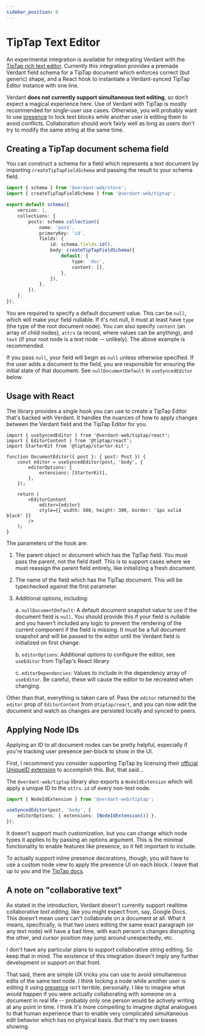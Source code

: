 ```yaml
---
sidebar_position: 0
---
```


# TipTap Text Editor

An experimental integration is available for integrating Verdant with the [TipTap rich text editor](https://tiptap.dev). Currently this integration provides a premade Verdant field schema for a TipTap document which enforces correct (but generic) shape, and a React hook to instantiate a Verdant-synced TipTap Editor instance with one line.

Verdant **does not currently support simultaneous text editing**, so don't expect a magical experience here. Use of Verdant with TipTap is mostly recommended for single-user use cases. Otherwise, you will probably want to use [presence](../sync/presence.md) to lock text blocks while another user is editing them to avoid conflicts. Collaboration should work fairly well as long as users don't try to modify the same string at the same time.

## Creating a TipTap document schema field

You can construct a schema for a field which represents a text document by importing `createTipTapFieldSchema` and passing the result to your schema field.

```ts
import { schema } from '@verdant-web/store';
import { createTipTapFieldSchema } from '@verdant-web/tiptap';

export default schema({
	version: 1,
	collections: {
		posts: schema.collection({
			name: 'post',
			primaryKey: 'id',
			fields: {
				id: schema.fields.id(),
				body: createTipTapFieldSchema({
					default: {
						type: 'doc',
						content: [],
					},
				}),
			},
		}),
	},
});
```

You are required to specify a default document value. This can be `null`, which will make your field nullable. If it's not null, it must at least have `type` (the type of the root document node). You can also specify `content` (an array of child nodes), `attrs` (a record, where values can be anything), and `text` (if your root node is a text node -- unlikely). The above example is recommended.

If you pass `null`, your field will begin as `null` unless otherwise specified. If the user adds a document to the field, you are responsible for ensuring the initial state of that document. See `nullDocumentDefault` in `useSyncedEditor` below.

## Usage with React

The library provides a single hook you can use to create a TipTap Editor that's backed with Verdant. It handles the nuances of how to apply changes between the Verdant field and the TipTap Editor for you.

```tsx
import { useSyncedEditor } from '@verdant-web/tiptap/react';
import { EditorContent } from '@tiptap/react';
import StarterKit from '@tiptap/starter-kit';

function DocumentEditor({ post }: { post: Post }) {
	const editor = useSyncedEditor(post, 'body', {
		editorOptions: {
			extensions: [StarterKit],
		},
	});

	return (
		<EditorContent
			editor={editor}
			style={{ width: 500, height: 300, border: '1px solid black' }}
		/>
	);
}
```

The parameters of the hook are:

1. The parent object or document which has the TipTap field. You must pass the parent, not the field itself. This is to support cases where we must reassign the parent field entirely, like initializing a fresh document.
2. The name of the field which has the TipTap document. This will be typechecked against the first parameter.
3. Additional options, including:

   a. `nullDocumentDefault`: A default document snapshot value to use if the document field is `null`. You should provide this if your field is nullable and you haven't included any logic to prevent the rendering of the current component if the field is missing. It must be a full document snapshot and will be passed to the editor until the Verdant field is initialized on first change.

   b. `editorOptions`: Additional options to configure the editor, see `useEditor` from TipTap's React library

   c. `editorDependencies`: Values to include in the dependency array of `useEditor`. Be careful, these will cause the editor to be recreated when changing.

Other than that, everything is taken care of. Pass the `editor` returned to the `editor` prop of `EditorContent` from `@tiptap/react`, and you can now edit the document and watch as changes are persisted locally and synced to peers.

## Applying Node IDs

Applying an ID to all document nodes can be pretty helpful, especially if you're tracking user presence per-block to show in the UI.

First, I recommend you consider supporting TipTap by licensing their [official UniqueID extension](https://tiptap.dev/docs/editor/extensions/functionality/uniqueid) to accomplish this. But, that said...

The `@verdant-web/tiptap` library also exports a `NodeIdExtension` which will apply a unique ID to the `attrs.id` of every non-text node.

```ts
import { NodeIdExtension } from '@verdant-web/tiptap';

useSyncedEditor(post, 'body', {
	editorOptions: { extensions: [NodeIdExtension()] },
});
```

It doesn't support much customization, but you can change which node types it applies to by passing an options argument. This is the minimal functionality to enable features like presence, so it felt important to include.

To actually support inline presence decorations, though, you will have to use a custom node view to apply the presence UI on each block. I leave that up to you and the [TipTap docs](https://tiptap.dev/docs/editor/extensions/custom-extensions/node-views).

## A note on "collaborative text"

As stated in the introduction, Verdant doesn't currently support realtime collaborative _text editing_, like you might expect from, say, Google Docs. This doesn't mean users can't collaborate on a document at all. What it means, specifically, is that two users editing the same exact paragraph (or any text node) will have a bad time, with each person's changes disrupting the other, and cursor position may jump around unexpectedly, etc.

I don't have any particular plans to support collaborative string editing. So keep that in mind. The existence of this integration doesn't imply any further development or support on that front.

That said, there are simple UX tricks you can use to avoid simultaneous edits of the same text node. I think locking a node while another user is editing it using [presence](../sync/presence.md) isn't terrible, personally. I like to imagine what would happen if you were actually collaborating with someone on a document in real life -- probably only one person would be actively writing at any point in time. I think it's more compelling to imagine digital analogues to that human experience than to enable very complicated simultaneous edit behavior which has no physical basis. But that's my own biases showing.

